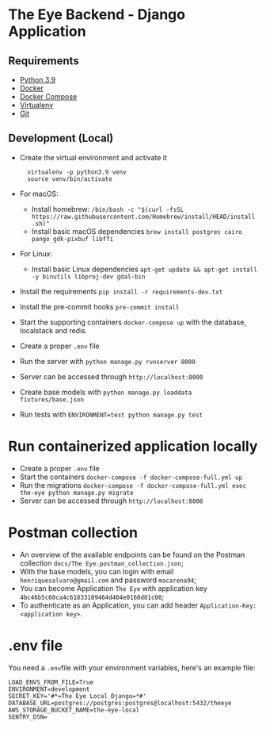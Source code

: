 # The Eye Backend - Django Application

## Requirements

- [Python 3.9](https://www.python.org)
- [Docker](https://www.docker.com)
- [Docker Compose](https://docs.docker.com/compose/)
- [Virtualenv](https://github.com/pypa/virtualenv/)
- [Git](https://git-scm.com/)

## Development (Local)

- Create the virtual environment and activate it

        virtualenv -p python3.9 venv
        source venv/bin/activate
- For macOS:
  - Install homebrew: `/bin/bash -c "$(curl -fsSL https://raw.githubusercontent.com/Homebrew/install/HEAD/install.sh)"`
  - Install basic macOS dependencies `brew install postgres cairo pango gdk-pixbuf libffi`
- For Linux:
  - Install basic Linux dependencies `apt-get update && apt-get install -y binutils libproj-dev gdal-bin`
- Install the requirements `pip install -r requirements-dev.txt`
- Install the pre-commit hooks `pre-commit install`
- Start the supporting containers `docker-compose up` with the database, localstack and redis
- Create a proper `.env` file
- Run the server with `python manage.py runserver 8000`
- Server can be accessed through `http://localhost:8000`
- Create base models with `python manage.py loaddata fixtures/base.json`
- Run tests with `ENVIRONMENT=test python manage.py test`

# Run containerized application locally

- Create a proper `.env` file
- Start the containers `docker-compose -f docker-compose-full.yml up`
- Run the migrations `docker-compose -f docker-compose-full.yml exec the-eye python manage.py migrate`
- Server can be accessed through `http://localhost:8000`

# Postman collection
- An overview of the available endpoints can be found on the Postman collection `docs/The Eye.postman_collection.json`;
- With the base models, you can login with email `henriquesalvaro@gmail.com` and password `macarena94`;
- You can become Application `The Eye` with application key `4bc46b5c60ca4c61833189464d404e0160d81c08`;
- To authenticate as an Application, you can add header `Application-Key: <application key>`.

# .env file
You need a `.env`file with your environment variables, here's an example file:
```
LOAD_ENVS_FROM_FILE=True
ENVIRONMENT=development
SECRET_KEY='#*=The Eye Local Django=*#'
DATABASE_URL=postgres://postgres:postgres@localhost:5432/theeye
AWS_STORAGE_BUCKET_NAME=the-eye-local
SENTRY_DSN=
```
